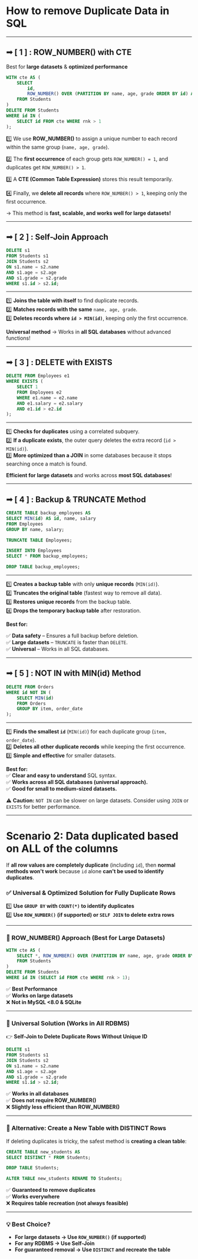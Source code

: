 # How to remove Duplicate Data in SQL

---

 ## **➟ [ 1 ] : ROW_NUMBER() with CTE**  
 
   Best for **large datasets** & **optimized performance**  

```sql
WITH cte AS (  
    SELECT  
        id,  
        ROW_NUMBER() OVER (PARTITION BY name, age, grade ORDER BY id) AS rnk  
    FROM Students  
)  
DELETE FROM Students  
WHERE id IN (  
    SELECT id FROM cte WHERE rnk > 1  
);
```
1️⃣ We use **ROW_NUMBER()** to assign a unique number to each record within the same group (`name, age, grade`).  

2️⃣ The **first occurrence** of each group gets `ROW_NUMBER() = 1`, and duplicates get `ROW_NUMBER() > 1`.  

3️⃣ A **CTE (Common Table Expression)** stores this result temporarily.  

4️⃣ Finally, we **delete all records** where `ROW_NUMBER() > 1`, keeping only the first occurrence.  

-> This method is **fast, scalable, and works well for large datasets!**  

---

 ## **➟ [ 2 ] : Self-Join Approach**  

```sql
DELETE s1  
FROM Students s1  
JOIN Students s2  
ON s1.name = s2.name  
AND s1.age = s2.age  
AND s1.grade = s2.grade  
WHERE s1.id > s2.id;
```

---

1️⃣ **Joins the table with itself** to find duplicate records.  
2️⃣ **Matches records with the same** `name, age, grade`.  
3️⃣ **Deletes records where `id > MIN(id)`**, keeping only the first occurrence.  

 **Universal method** → Works in **all SQL databases** without advanced functions!  

---

 ## **➟ [ 3 ] : DELETE with EXISTS**  

```sql
DELETE FROM Employees e1  
WHERE EXISTS (  
    SELECT 1  
    FROM Employees e2  
    WHERE e1.name = e2.name  
    AND e1.salary = e2.salary  
    AND e1.id > e2.id  
);
```

---

1️⃣ **Checks for duplicates** using a correlated subquery.  
2️⃣ **If a duplicate exists**, the outer query deletes the extra record (`id > MIN(id)`).  
3️⃣ **More optimized than a JOIN** in some databases because it stops searching once a match is found.  

 **Efficient for large datasets** and works across **most SQL databases**!   

---

 ## **➟ [ 4 ] : Backup & TRUNCATE Method**  

```sql
CREATE TABLE backup_employees AS  
SELECT MIN(id) AS id, name, salary  
FROM Employees  
GROUP BY name, salary;  

TRUNCATE TABLE Employees;  

INSERT INTO Employees  
SELECT * FROM backup_employees;  

DROP TABLE backup_employees;
```

---

1️⃣ **Creates a backup table** with only **unique records** (`MIN(id)`).  
2️⃣ **Truncates the original table** (fastest way to remove all data).  
3️⃣ **Restores unique records** from the backup table.  
4️⃣ **Drops the temporary backup table** after restoration.  

 **Best for:**  
 
✅ **Data safety** – Ensures a full backup before deletion.  
✅ **Large datasets** – `TRUNCATE` is faster than `DELETE`.  
✅ **Universal** – Works in all SQL databases.  

---

 ## **➟ [ 5 ] : NOT IN with MIN(id) Method**

```sql
DELETE FROM Orders  
WHERE id NOT IN (  
    SELECT MIN(id)  
    FROM Orders  
    GROUP BY item, order_date  
);
```

---

1️⃣ **Finds the smallest `id`** (`MIN(id)`) for each duplicate group (`item, order_date`).  
2️⃣ **Deletes all other duplicate records** while keeping the first occurrence.  
3️⃣ **Simple and effective** for smaller datasets.  

 **Best for:**  
✅ **Clear and easy to understand** SQL syntax.  
✅ **Works across all SQL databases (universal approach).**  
✅ **Good for small to medium-sized datasets.**  

⚠ **Caution:** `NOT IN` can be slower on large datasets. Consider using `JOIN` or `EXISTS` for better performance.  

---



# Scenario 2: Data duplicated based on ALL of the columns

If **all row values are completely duplicate** (including `id`), then **normal methods won't work** because `id` alone **can't be used to identify duplicates**.  

### ✅ **Universal & Optimized Solution for Fully Duplicate Rows**  
1️⃣ **Use `GROUP BY` with `COUNT(*)` to identify duplicates**  
2️⃣ **Use `ROW_NUMBER()` (if supported) or `SELF JOIN` to delete extra rows**  

---

### **🔹 ROW_NUMBER() Approach (Best for Large Datasets)**
```sql
WITH cte AS (
    SELECT *, ROW_NUMBER() OVER (PARTITION BY name, age, grade ORDER BY id) AS rnk  
    FROM Students
)  
DELETE FROM Students  
WHERE id IN (SELECT id FROM cte WHERE rnk > 1);
```
✅ **Best Performance**  
✅ **Works on large datasets**  
❌ **Not in MySQL <8.0 & SQLite**  

---

### **🔹 Universal Solution (Works in All RDBMS)**
👉 **Self-Join to Delete Duplicate Rows Without Unique ID**
```sql
DELETE s1  
FROM Students s1  
JOIN Students s2  
ON s1.name = s2.name  
AND s1.age = s2.age  
AND s1.grade = s2.grade  
WHERE s1.id > s2.id;
```
✅ **Works in all databases**  
✅ **Does not require ROW_NUMBER()**  
❌ **Slightly less efficient than ROW_NUMBER()**  

---

### **🔹 Alternative: Create a New Table with DISTINCT Rows**  
If deleting duplicates is tricky, the safest method is **creating a clean table**:  
```sql
CREATE TABLE new_students AS  
SELECT DISTINCT * FROM Students;  

DROP TABLE Students;  

ALTER TABLE new_students RENAME TO Students;
```
✅ **Guaranteed to remove duplicates**  
✅ **Works everywhere**  
❌ **Requires table recreation (not always feasible)**  

---

### **💡 Best Choice?**
- **For large datasets → Use `ROW_NUMBER()` (if supported)**  
- **For any RDBMS → Use Self-Join**  
- **For guaranteed removal → Use `DISTINCT` and recreate the table**  





















































```




